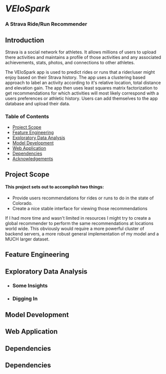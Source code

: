 # *VEloSpark*

### A Strava Ride/Run Recommender

## Introduction

Strava is a social network for athletes. It allows millions of users to upload there activities and maintains a profile of those activities and any associated achievements, stats, photos, and connections to other athletes.

The VEloSpark app is used to predict rides or runs that a rider/user might enjoy based on their Strava history. The app uses a clustering based approach to label an activity according to it's relative location, total distance and elevation gain. The app then uses least squares matrix factorization to get recommendations for which activities will most likely correspond with a users preferences or athletic history. Users can add themselves to the app database and upload their data.

### Table of Contents
* [Project Scope](#h1)
* [Feature Engineering](#h2)
* [Exploratory Data Analysis](#h3)
* [Model Development](#h4)
* [Web Application](#h5)
* [Dependencies](#h6)
* [Acknowledgements](#h7)

## <a id="h1"></a> Project Scope

#### This project sets out to accomplish two things:
*   Provide users recommendations for rides or runs to do in the state of Colorado.
*   Create a nice stable interface for viewing those recommendations

If I had more time and wasn't limited in resources I might try to create a global recommender to perform the same recommendations at locations world wide. This obviously would require a more powerful cluster of backend servers, a more robust general implementation of my model and a MUCH larger dataset.

## <a id="h2"></a> Feature Engineering

## <a id="h3"></a> Exploratory Data Analysis

*  ### Some Insights

*  ### Digging In

## <a id="h4"></a> Model Development

## <a id="h5"></a> Web Application

## <a id="h6"></a> Dependencies

## <a id="h7"></a> Dependencies
